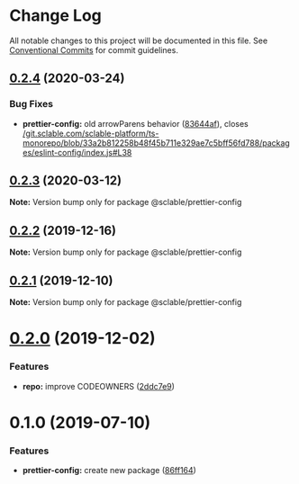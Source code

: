 # Change Log

All notable changes to this project will be documented in this file.
See [Conventional Commits](https://conventionalcommits.org) for commit guidelines.

## [0.2.4](https://git.sclable.com/sclable-platform/ts-monorepo/compare/@sclable/prettier-config@0.2.3...@sclable/prettier-config@0.2.4) (2020-03-24)


### Bug Fixes

* **prettier-config:** old arrowParens behavior ([83644af](https://git.sclable.com/sclable-platform/ts-monorepo/commits/83644afbb844c2d2bea6a638fd0c4018460f2bc5)), closes [/git.sclable.com/sclable-platform/ts-monorepo/blob/33a2b812258b48f45b711e329ae7c5bff56fd788/packages/eslint-config/index.js#L38](https://git.sclable.com//git.sclable.com/sclable-platform/ts-monorepo/blob/33a2b812258b48f45b711e329ae7c5bff56fd788/packages/eslint-config/index.js/issues/L38)





## [0.2.3](https://git.sclable.com/sclable-platform/ts-monorepo/compare/@sclable/prettier-config@0.2.2...@sclable/prettier-config@0.2.3) (2020-03-12)

**Note:** Version bump only for package @sclable/prettier-config





## [0.2.2](https://git.sclable.com/sclable-platform/ts-monorepo/compare/@sclable/prettier-config@0.2.1...@sclable/prettier-config@0.2.2) (2019-12-16)

**Note:** Version bump only for package @sclable/prettier-config





## [0.2.1](https://git.sclable.com/sclable-platform/ts-monorepo/compare/@sclable/prettier-config@0.2.0...@sclable/prettier-config@0.2.1) (2019-12-10)

**Note:** Version bump only for package @sclable/prettier-config





# [0.2.0](https://git.sclable.com/sclable-platform/ts-monorepo/compare/@sclable/prettier-config@0.1.0...@sclable/prettier-config@0.2.0) (2019-12-02)


### Features

* **repo:** improve CODEOWNERS ([2ddc7e9](https://git.sclable.com/sclable-platform/ts-monorepo/commits/2ddc7e9e2be44c00c3603bd9386d83a890195fb8))





# 0.1.0 (2019-07-10)


### Features

* **prettier-config:** create new package ([86ff164](https://git.sclable.com/sclable-platform/ts-monorepo/commits/86ff164))
